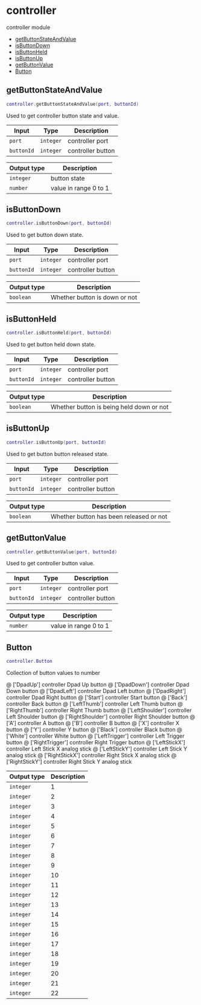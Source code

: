 # controller

controller module

- [getButtonStateAndValue](#getButtonStateAndValue)
- [isButtonDown](#isButtonDown)
- [isButtonHeld](#isButtonHeld)
- [isButtonUp](#isButtonUp)
- [getButtonValue](#getButtonValue)
- [Button](#Button)

## getButtonStateAndValue

```lua
controller.getButtonStateAndValue(port, buttonId)
```

Used to get controller button state and value.

| Input | Type | Description |
| --- | --- | --- |
| `port` | `integer` | controller port |
| `buttonId` | `integer` | controller button |

| Output type | Description |
| --- | --- |
| `integer` | button state |
| `number` | value in range 0 to 1 |

## isButtonDown

```lua
controller.isButtonDown(port, buttonId)
```

Used to get button down state.

| Input | Type | Description |
| --- | --- | --- |
| `port` | `integer` | controller port |
| `buttonId` | `integer` | controller button |

| Output type | Description |
| --- | --- |
| `boolean` | Whether button is down or not |

## isButtonHeld

```lua
controller.isButtonHeld(port, buttonId)
```

Used to get button held down state.

| Input | Type | Description |
| --- | --- | --- |
| `port` | `integer` | controller port |
| `buttonId` | `integer` | controller button |

| Output type | Description |
| --- | --- |
| `boolean` | Whether button is being held down or not |

## isButtonUp

```lua
controller.isButtonUp(port, buttonId)
```

Used to get button button released state.

| Input | Type | Description |
| --- | --- | --- |
| `port` | `integer` | controller port |
| `buttonId` | `integer` | controller button |

| Output type | Description |
| --- | --- |
| `boolean` | Whether button has been released or not |

## getButtonValue

```lua
controller.getButtonValue(port, buttonId)
```

Used to get controller button value.

| Input | Type | Description |
| --- | --- | --- |
| `port` | `integer` | controller port |
| `buttonId` | `integer` | controller button |

| Output type | Description |
| --- | --- |
| `number` | value in range 0 to 1 |

## Button

```lua
controller.Button
```

Collection of button values to number

@ ['DpadUp'] controller Dpad Up button
@ ['DpadDown'] controller Dpad Down button
@ ['DpadLeft'] controller Dpad Left button
@ ['DpadRight'] controller Dpad Right button
@ ['Start'] controller Start button
@ ['Back'] controller Back button
@ ['LeftThumb'] controller Left Thumb button
@ ['RightThumb'] controller Right Thumb button
@ ['LeftShoulder'] controller Left Shoulder button
@ ['RightShoulder'] controller Right Shoulder button
@ ['A'] controller A button
@ ['B'] controller B button
@ ['X'] controller X button
@ ['Y'] controller Y button
@ ['Black'] controller Black button
@ ['White'] controller White button
@ ['LeftTrigger'] controller Left Trigger button
@ ['RightTrigger'] controller Right Trigger button
@ ['LeftStickX'] controller Left Stick X analog stick
@ ['LeftStickY'] controller Left Stick Y analog stick
@ ['RightStickX'] controller Right Stick X analog stick
@ ['RightStickY'] controller Right Stick Y analog stick

| Output type | Description |
| --- | --- |
| `integer` | 1 |
| `integer` | 2 |
| `integer` | 3 |
| `integer` | 4 |
| `integer` | 5 |
| `integer` | 6 |
| `integer` | 7 |
| `integer` | 8 |
| `integer` | 9 |
| `integer` | 10 |
| `integer` | 11 |
| `integer` | 12 |
| `integer` | 13 |
| `integer` | 14 |
| `integer` | 15 |
| `integer` | 16 |
| `integer` | 17 |
| `integer` | 18 |
| `integer` | 19 |
| `integer` | 20 |
| `integer` | 21 |
| `integer` | 22 |
